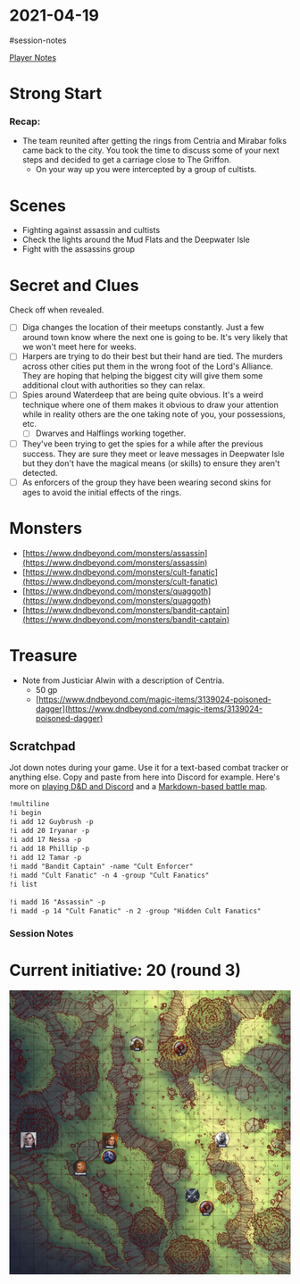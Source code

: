 # 2021-04-19

\#session-notes 

[Player Notes](https://docs.google.com/document/d/1flIOt9zdcujPfELxJ2z20Bst9zLwX4JnkvmETBPIbRU/edit#heading=h.qklgz8xzl35d)

# Strong Start

### Recap:

* The team reunited after getting the rings from Centria and Mirabar folks came back to the city. You took the time to discuss some of your next steps and decided to get a carriage close to The Griffon.
  * On your way up you were intercepted by a group of cultists.

# Scenes

* Fighting against assassin and cultists
* Check the lights around the Mud Flats and the Deepwater Isle
* Fight with the assassins group

# Secret and Clues

Check off when revealed.

* [ ] Diga changes the location of their meetups constantly. Just a few around town know where the next one is going to be. It's very likely that we won't meet here for weeks.
* [ ] Harpers are trying to do their best but their hand are tied. The murders across other cities put them in the wrong foot of the Lord's Alliance. They are hoping that helping the biggest city will give them some additional clout with authorities so they can relax.
* [ ] Spies around Waterdeep that are being quite obvious. It's a weird technique where one of them makes it obvious to draw your attention while in reality others are the one taking note of you, your possessions, etc.
  * [ ] Dwarves and Halflings working together.
* [ ] They've been trying to get the spies for a while after the previous success. They are sure they meet or leave messages in Deepwater Isle but they don't have the magical means (or skills) to ensure they aren't detected.
* [ ] As enforcers of the group they have been wearing second skins for ages to avoid the initial effects of the rings.

# Monsters

* [https://www.dndbeyond.com/monsters/assassin](https://www.dndbeyond.com/monsters/assassin)
* [https://www.dndbeyond.com/monsters/cult-fanatic](https://www.dndbeyond.com/monsters/cult-fanatic)
* [https://www.dndbeyond.com/monsters/quaggoth](https://www.dndbeyond.com/monsters/quaggoth)
* [https://www.dndbeyond.com/monsters/bandit-captain](https://www.dndbeyond.com/monsters/bandit-captain)

# Treasure

* Note from Justiciar Alwin with a description of Centria.
  * 50 gp
  * [https://www.dndbeyond.com/magic-items/3139024-poisoned-dagger](https://www.dndbeyond.com/magic-items/3139024-poisoned-dagger)

## Scratchpad

Jot down notes during your game. Use it for a text-based combat tracker or anything else. Copy and paste from here into Discord for example. Here's more on [playing D&D and Discord](https://slyflourish.com/playing_dnd_over_discord.html) and a [Markdown-based battle map](https://slyflourish.com/text-based_battle_maps.html).

````
!multiline
!i begin
!i add 12 Guybrush -p
!i add 20 Iryanar -p
!i add 17 Nessa -p
!i add 18 Phillip -p
!i add 12 Tamar -p
!i madd "Bandit Captain" -name "Cult Enforcer"
!i madd "Cult Fanatic" -n 4 -group "Cult Fanatics"
!i list

!i madd 16 "Assassin" -p
!i madd -p 14 "Cult Fanatic" -n 2 -group "Hidden Cult Fanatics"
````

### Session Notes

# Current initiative: 20 (round 3)

![Images/Capture.png](..\Images\Capture.png)
